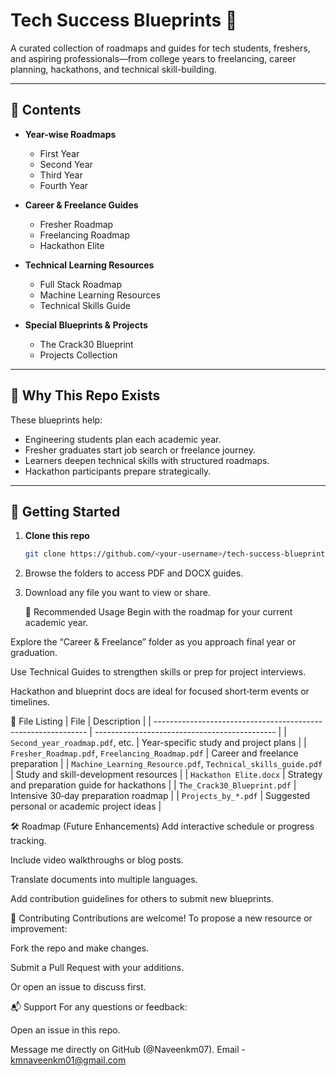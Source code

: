 # Tech Success Blueprints 🚀

A curated collection of roadmaps and guides for tech students, freshers, and aspiring professionals—from college years to freelancing, career planning, hackathons, and technical skill-building.

---

## 📁 Contents

- **Year-wise Roadmaps**  
  - First Year  
  - Second Year  
  - Third Year  
  - Fourth Year

- **Career & Freelance Guides**  
  - Fresher Roadmap  
  - Freelancing Roadmap  
  - Hackathon Elite  

- **Technical Learning Resources**  
  - Full Stack Roadmap  
  - Machine Learning Resources  
  - Technical Skills Guide  

- **Special Blueprints & Projects**  
  - The Crack30 Blueprint  
  - Projects Collection

---

## 📌 Why This Repo Exists

These blueprints help:
- Engineering students plan each academic year.
- Fresher graduates start job search or freelance journey.
- Learners deepen technical skills with structured roadmaps.
- Hackathon participants prepare strategically.

---

## 🚀 Getting Started

1. **Clone this repo**  
   ```bash
   git clone https://github.com/<your-username>/tech-success-blueprints.git
2. Browse the folders to access PDF and DOCX guides.
3. Download any file you want to view or share.

   🧭 Recommended Usage
Begin with the roadmap for your current academic year.

Explore the “Career & Freelance” folder as you approach final year or graduation.

Use Technical Guides to strengthen skills or prep for project interviews.

Hackathon and blueprint docs are ideal for focused short‑term events or timelines.


📄 File Listing
| File                                                          | Description                                   |
| ------------------------------------------------------------- | --------------------------------------------- |
| `Second_year_roadmap.pdf`, etc.                               | Year-specific study and project plans         |
| `Fresher_Roadmap.pdf`, `Freelancing_Roadmap.pdf`              | Career and freelance preparation              |
| `Machine_Learning_Resource.pdf`, `Technical_skills_guide.pdf` | Study and skill-development resources         |
| `Hackathon Elite.docx`                                        | Strategy and preparation guide for hackathons |
| `The_Crack30_Blueprint.pdf`                                   | Intensive 30‑day preparation roadmap          |
| `Projects_by_*.pdf`                                           | Suggested personal or academic project ideas  |



🛠️ Roadmap (Future Enhancements)
Add interactive schedule or progress tracking.

Include video walkthroughs or blog posts.

Translate documents into multiple languages.

Add contribution guidelines for others to submit new blueprints.

🤝 Contributing
Contributions are welcome!
To propose a new resource or improvement:

Fork the repo and make changes.

Submit a Pull Request with your additions.

Or open an issue to discuss first.

📬 Support
For any questions or feedback:

Open an issue in this repo.

Message me directly on GitHub (@Naveenkm07).
Email - kmnaveenkm01@gmail.com

